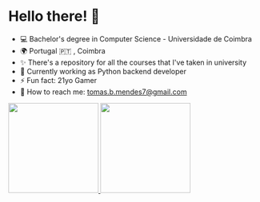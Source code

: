 # Hello there! 👋

- 💻 Bachelor's degree in Computer Science - Universidade de Coimbra
- 🌍 Portugal 🇵🇹 , Coimbra
- ✨ There's a repository for all the courses that I've taken in university
- 🔭 Currently working as Python backend developer
- ⚡ Fun fact: 21yo Gamer
- 📧 How to reach me: tomas.b.mendes7@gmail.com

<div>
	<a href="https://github.com/tomasbm07">
	<img height="180em" src="https://github-readme-stats.vercel.app/api?username=tomasbm07&show_icons=true&theme=chartreuse-dark&	include_all_commits=true&count_private=true"/>
	<img height="180em" src="https://github-readme-stats.vercel.app/api/top-langs/?username=tomasbm07&layout=compact&langs_count=7&theme=chartreuse-dark"/>
</div>



